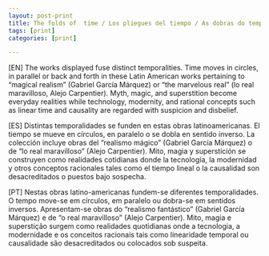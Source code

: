 ```yaml
---
layout: post-print
title: The folds of  time / Los pliegues del tiempo / As dobras do tempo
tags: [print]
categories: [print]

---
```


[EN] The works displayed fuse distinct temporalities. Time moves in circles, in parallel or back and forth in these Latin American works pertaining to “magical realism” (Gabriel García Márquez) or “the marvelous real” (lo real maravilloso, Alejo Carpentier). Myth, magic, and superstition become everyday realities while technology, modernity, and rational concepts such as linear time and causality are regarded with suspicion and disbelief.

[ES] Distintas temporalidades se funden en estas obras latinoamericanas. El tiempo se mueve en círculos, en paralelo o se dobla en sentido inverso. La colección incluye obras del “realismo mágico” (Gabriel García Márquez) o de “lo real maravilloso” (Alejo Carpentier). Mito, magia y superstición se construyen como realidades cotidianas donde la tecnología, la modernidad y otros conceptos racionales tales como el tiempo lineal o la causalidad son desacreditados o puestos bajo sospecha.

[PT] Nestas obras latino-americanas fundem-se diferentes temporalidades. O tempo move-se em círculos, em paralelo ou dobra-se em sentidos inversos. Apresentam-se obras do “realismo fantástico” (Gabriel García Márquez) e de “o real maravilloso” (Alejo Carpentier). Mito, magia e superstição surgem como realidades quotidianas onde a tecnologia, a modernidade e os conceitos racionais tais como linearidade temporal ou causalidade são desacreditados ou colocados sob suspeita.
